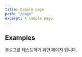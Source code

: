 ```yaml
---
title: Sample page
path: "/page"
excerpt: A sample page.
---
```


## Examples

블로그를 테스트하기 위한 페이지 입니다.
